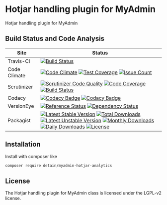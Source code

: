 # Hotjar handling plugin for MyAdmin

Hotjar handling plugin for MyAdmin

## Build Status and Code Analysis

Site          | Status
--------------|---------------------------
Travis-CI     | [![Build Status](https://travis-ci.org/detain/myadmin-hotjar-analytics.svg?branch=master)](https://travis-ci.org/detain/myadmin-hotjar-analytics)
Code Climate  | [![Code Climate](https://codeclimate.com/github/detain/myadmin-hotjar-analytics/badges/gpa.svg)](https://codeclimate.com/github/detain/myadmin-hotjar-analytics) [![Test Coverage](https://codeclimate.com/github/detain/myadmin-hotjar-analytics/badges/coverage.svg)](https://codeclimate.com/github/detain/myadmin-hotjar-analytics/coverage) [![Issue Count](https://codeclimate.com/github/detain/myadmin-hotjar-analytics/badges/issue_count.svg)](https://codeclimate.com/github/detain/myadmin-hotjar-analytics)
Scrutinizer   | [![Scrutinizer Code Quality](https://scrutinizer-ci.com/g/myadmin-plugins/myadmin-hotjar-analytics/badges/quality-score.png?b=master)](https://scrutinizer-ci.com/g/myadmin-plugins/myadmin-hotjar-analytics/?branch=master) [![Code Coverage](https://scrutinizer-ci.com/g/myadmin-plugins/myadmin-hotjar-analytics/badges/coverage.png?b=master)](https://scrutinizer-ci.com/g/myadmin-plugins/myadmin-hotjar-analytics/?branch=master) [![Build Status](https://scrutinizer-ci.com/g/myadmin-plugins/myadmin-hotjar-analytics/badges/build.png?b=master)](https://scrutinizer-ci.com/g/myadmin-plugins/myadmin-hotjar-analytics/build-status/master)
Codacy        | [![Codacy Badge](https://api.codacy.com/project/badge/Grade/226251fc068f4fd5b4b4ef9a40011d06)](https://www.codacy.com/app/detain/myadmin-hotjar-analytics) [![Codacy Badge](https://api.codacy.com/project/badge/Coverage/25fa74eb74c947bf969602fcfe87e349)](https://www.codacy.com/app/detain/myadmin-hotjar-analytics?utm_source=github.com&utm_medium=referral&utm_content=detain/myadmin-hotjar-analytics&utm_campaign=Badge_Coverage)
VersionEye    | [![Reference Status](https://www.versioneye.com/php/detain:myadmin-hotjar-analytics/reference_badge.svg?style=flat)](https://www.versioneye.com/php/detain:myadmin-hotjar-analytics/references) [![Dependency Status](https://www.versioneye.com/user/projects/592f7318bafc5500414dfd2a/badge.svg?style=flat-square)](https://www.versioneye.com/user/projects/592f7318bafc5500414dfd2a)
Packagist     | [![Latest Stable Version](https://poser.pugx.org/detain/myadmin-hotjar-analytics/version)](https://packagist.org/packages/detain/myadmin-hotjar-analytics) [![Total Downloads](https://poser.pugx.org/detain/myadmin-hotjar-analytics/downloads)](https://packagist.org/packages/detain/myadmin-hotjar-analytics) [![Latest Unstable Version](https://poser.pugx.org/detain/myadmin-hotjar-analytics/v/unstable)](//packagist.org/packages/detain/myadmin-hotjar-analytics) [![Monthly Downloads](https://poser.pugx.org/detain/myadmin-hotjar-analytics/d/monthly)](https://packagist.org/packages/detain/myadmin-hotjar-analytics) [![Daily Downloads](https://poser.pugx.org/detain/myadmin-hotjar-analytics/d/daily)](https://packagist.org/packages/detain/myadmin-hotjar-analytics) [![License](https://poser.pugx.org/detain/myadmin-hotjar-analytics/license)](https://packagist.org/packages/detain/myadmin-hotjar-analytics)


## Installation

Install with composer like

```sh
composer require detain/myadmin-hotjar-analytics
```

## License

The Hotjar handling plugin for MyAdmin class is licensed under the LGPL-v2 license.

